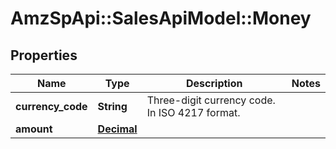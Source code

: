 # AmzSpApi::SalesApiModel::Money

## Properties
Name | Type | Description | Notes
------------ | ------------- | ------------- | -------------
**currency_code** | **String** | Three-digit currency code. In ISO 4217 format. | 
**amount** | [**Decimal**](Decimal.md) |  | 


